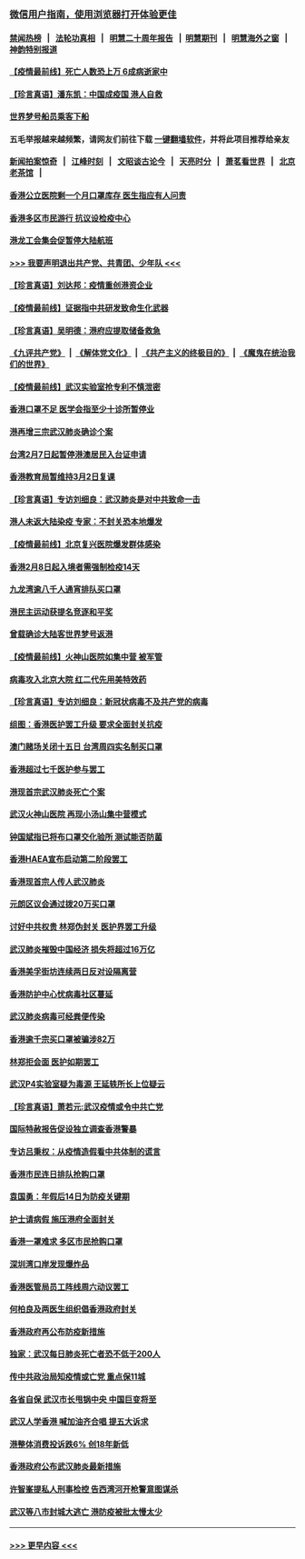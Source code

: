 ### [微信用户指南，使用浏览器打开体验更佳](https://github.com/gfw-breaker/banned-news1/blob/master/indexes/wechat-guide.md?t=0)
#### [禁闻热榜](热点新闻.md?t=0)  &nbsp;&nbsp;|&nbsp;&nbsp; [法轮功真相](https://github.com/gfw-breaker/truth/blob/master/README.md?t=0) &nbsp;&nbsp;|&nbsp;&nbsp; [明慧二十周年报告](https://github.com/gfw-breaker/mh-reports/blob/master/README.md?t=0) &nbsp;&nbsp;|&nbsp;&nbsp;[明慧期刊](https://github.com/gfw-breaker/mh-qikan) &nbsp;&nbsp;|&nbsp;&nbsp; [明慧海外之窗](https://github.com/gfw-breaker/mh-news/blob/master/README.md?t=0) &nbsp;&nbsp;|&nbsp;&nbsp; [神韵特别报道](https://github.com/gfw-breaker/mh-news/blob/master/shenyun.md?t=0)
#### [【疫情最前线】死亡人数恐上万 6成病逝家中](../pages/nsc415/n11856687.md?t=02101355) 
#### [【珍言真语】潘东凯：中国成疫国 港人自救](../pages/nsc415/n11856962.md?t=02101355) 
#### [世界梦号船员乘客下船](../pages/nsc415/n11856883.md?t=02101355) 
#### 五毛举报越来越频繁，请网友们前往下载 [一键翻墙软件](https://github.com/gfw-breaker/ssr-accounts)，并将此项目推荐给亲友
#### [新闻拍案惊奇](https://github.com/gfw-breaker/banned-news1/blob/master/pages/link4.md) &nbsp;&nbsp;|&nbsp;&nbsp; [江峰时刻](https://github.com/gfw-breaker/banned-news1/blob/master/pages/link4.md) &nbsp;&nbsp;|&nbsp;&nbsp; [文昭谈古论今](https://github.com/gfw-breaker/banned-news1/blob/master/pages/link4.md) &nbsp;&nbsp;|&nbsp;&nbsp; [天亮时分](https://github.com/gfw-breaker/banned-news1/blob/master/pages/link4.md) &nbsp;&nbsp;|&nbsp;&nbsp; [萧茗看世界](https://github.com/gfw-breaker/banned-news1/blob/master/pages/link4.md) &nbsp;&nbsp;|&nbsp;&nbsp; [北京老茶馆](https://github.com/gfw-breaker/banned-news1/blob/master/pages/link4.md) &nbsp;&nbsp;|&nbsp;&nbsp; 
#### [香港公立医院剩一个月口罩库存 医生指应有人问责](../pages/nsc415/n11856875.md?t=02101355) 
#### [香港多区市民游行 抗议设检疫中心](../pages/nsc415/n11856866.md?t=02101355) 
#### [港龙工会集会促暂停大陆航班](../pages/nsc415/n11856840.md?t=02101355) 
#### [>>> 我要声明退出共产党、共青团、少年队 <<<](https://github.com/begood0513/goodnews/blob/master/quit/letter.md) 
#### [【珍言真语】刘达邦：疫情重创港资企业](../pages/nsc415/n11854274.md?t=02101355) 
#### [【疫情最前线】证据指中共研发致命生化武器](../pages/nsc415/n11853087.md?t=02101355) 
#### [【珍言真语】吴明德：港府应提取储备救急](../pages/nsc415/n11852734.md?t=02101355) 
#### [《九评共产党》](https://github.com/begood0513/9ping.md/blob/master/README.md) &nbsp;|&nbsp; [《解体党文化》](../../../../jtdwh.md/blob/master/README.md)  &nbsp;|&nbsp; [《共产主义的终极目的》](../../../../gczydzjmd.md/blob/master/README.md) &nbsp;|&nbsp; [《魔鬼在统治我们的世界》](../../../../mgztzwmdsj.md/blob/master/README.md) 
#### [【疫情最前线】武汉实验室抢专利不慎泄密](../pages/nsc415/n11850310.md?t=02101355) 
#### [香港口罩不足 医学会指至少十诊所暂停业](../pages/nsc415/n11850301.md?t=02101355) 
#### [港再增三宗武汉肺炎确诊个案](../pages/nsc415/n11850328.md?t=02101355) 
#### [台湾2月7日起暂停港澳居民入台证申请](../pages/nsc415/n11850304.md?t=02101355) 
#### [香港教育局暂维持3月2日复课](../pages/nsc415/n11850260.md?t=02101355) 
#### [【珍言真语】专访刘细良：武汉肺炎是对中共致命一击](../pages/nsc415/n11849934.md?t=02101355) 
#### [港人未返大陆染疫 专家：不封关恐本地爆发](../pages/nsc415/n11848021.md?t=02101355) 
#### [【疫情最前线】北京复兴医院爆发群体感染](../pages/nsc415/n11847626.md?t=02101355) 
#### [香港2月8日起入境者需强制检疫14天](../pages/nsc415/n11847658.md?t=02101355) 
#### [九龙湾逾八千人通宵排队买口罩](../pages/nsc415/n11847647.md?t=02101355) 
#### [港民主运动获提名竞逐和平奖](../pages/nsc415/n11847633.md?t=02101355) 
#### [曾载确诊大陆客世界梦号返港](../pages/nsc415/n11847608.md?t=02101355) 
#### [【疫情最前线】火神山医院如集中营 被军管](../pages/nsc415/n11847524.md?t=02101355) 
#### [病毒攻入北京大院 红二代先用美特效药](../pages/nsc415/n11847427.md?t=02101355) 
#### [【珍言真语】专访刘细良：新冠状病毒不及共产党的病毒](../pages/nsc415/n11847164.md?t=02101355) 
#### [组图：香港医护罢工升级 要求全面封关抗疫](../pages/nsc415/n11844107.md?t=02101355) 
#### [澳门赌场关闭十五日 台湾周四实名制买口罩](../pages/nsc415/n11845083.md?t=02101355) 
#### [香港超过七千医护参与罢工](../pages/nsc415/n11845051.md?t=02101355) 
#### [港现首宗武汉肺炎死亡个案](../pages/nsc415/n11844998.md?t=02101355) 
#### [武汉火神山医院 再现小汤山集中营模式](../pages/nsc415/n11844763.md?t=02101355) 
#### [钟国斌指已将布口罩交化验所 测试能否防菌](../pages/nsc415/n11842783.md?t=02101355) 
#### [香港HAEA宣布启动第二阶段罢工](../pages/nsc415/n11842723.md?t=02101355) 
#### [香港现首宗人传人武汉肺炎](../pages/nsc415/n11842766.md?t=02101355) 
#### [元朗区议会通过拨20万买口罩](../pages/nsc415/n11842754.md?t=02101355) 
#### [讨好中共权贵 林郑伪封关 医护界罢工升级](../pages/nsc415/n11842359.md?t=02101355) 
#### [武汉肺炎摧毁中国经济 损失将超过16万亿](../pages/nsc415/n11839723.md?t=02101355) 
#### [香港美孚街坊连续两日反对设隔离营](../pages/nsc415/n11839962.md?t=02101355) 
#### [香港防护中心忧病毒社区蔓延](../pages/nsc415/n11839933.md?t=02101355) 
#### [武汉肺炎病毒可经粪便传染](../pages/nsc415/n11839939.md?t=02101355) 
#### [香港逾千宗买口罩被骗涉82万](../pages/nsc415/n11839914.md?t=02101355) 
#### [林郑拒会面 医护如期罢工](../pages/nsc415/n11839892.md?t=02101355) 
#### [武汉P4实验室疑为毒源 王延轶所长上位疑云](../pages/nsc415/n11835543.md?t=02101355) 
#### [【珍言真语】萧若元:武汉疫情或令中共亡党](../pages/nsc415/n11829394.md?t=02101355) 
#### [国际特赦报告促设独立调查香港警暴](../pages/nsc415/n11833845.md?t=02101355) 
#### [专访吕秉权：从疫情造假看中共体制的谎言](../pages/nsc415/n11833813.md?t=02101355) 
#### [香港市民连日排队抢购口罩](../pages/nsc415/n11833794.md?t=02101355) 
#### [袁国勇：年假后14日为防疫关键期](../pages/nsc415/n11831088.md?t=02101355) 
#### [护士请病假 施压港府全面封关](../pages/nsc415/n11831030.md?t=02101355) 
#### [香港一罩难求 多区市民抢购口罩](../pages/nsc415/n11831002.md?t=02101355) 
#### [深圳湾口岸发现爆炸品](../pages/nsc415/n11828802.md?t=02101355) 
#### [香港医管局员工阵线周六动议罢工](../pages/nsc415/n11828762.md?t=02101355) 
#### [何柏良及两医生组织倡香港政府封关](../pages/nsc415/n11828749.md?t=02101355) 
#### [香港政府再公布防疫新措施](../pages/nsc415/n11828716.md?t=02101355) 
#### [独家：武汉每日肺炎死亡者恐不低于200人](../pages/nsc415/n11828240.md?t=02101355) 
#### [传中共政治局知疫情或亡党 重点保11城](../pages/nsc415/n11828145.md?t=02101355) 
#### [各省自保 武汉市长甩锅中央 中国巨变将至](../pages/nsc415/n11828021.md?t=02101355) 
#### [武汉人学香港 喊加油齐合唱 提五大诉求](../pages/nsc415/n11827046.md?t=02101355) 
#### [港整体消费投诉跌6% 创18年新低](../pages/nsc415/n11817280.md?t=02101355) 
#### [香港政府公布武汉肺炎最新措施](../pages/nsc415/n11817152.md?t=02101355) 
#### [许智峯提私人刑事检控 告西湾河开枪警意图谋杀](../pages/nsc415/n11817132.md?t=02101355) 
#### [武汉等八市封城大逃亡 港防疫被批太慢太少](../pages/nsc415/n11817058.md?t=02101355) 

----
#### [ >>> 更早内容 <<< ](../indexes/nsc415-earlier.md)

